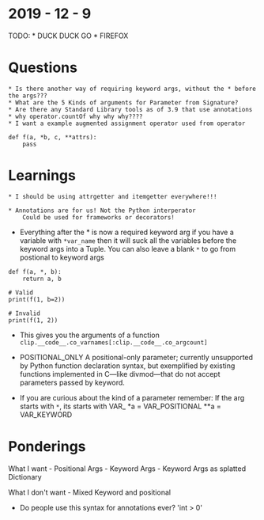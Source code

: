 2019 - 12 - 9
=============

TODO:
	* DUCK DUCK GO
	* FIREFOX


Questions
=========
	* Is there another way of requiring keyword args, without the * before
    the args???
	* What are the 5 Kinds of arguments for Parameter from Signature?
	* Are there any Standard Library tools as of 3.9 that use annotations
	* why operator.countOf why why why????
	* I want a example augmented assignment operator used from operator

```
def f(a, *b, c, **attrs):
	pass
```


Learnings
=========
	* I should be using attrgetter and itemgetter everywhere!!!

	* Annotations are for us! Not the Python interperator
		Could be used for frameworks or decorators!

* Everything after the * is now a required keyword arg
if you have a variable with `*var_name` then it will suck
all the variables before the keyword args into a Tuple.
You can also leave a blank `*` to go from postional to keyword
args
```
def f(a, *, b):
	return a, b

# Valid
print(f(1, b=2))

# Invalid
print(f(1, 2))
```

* This gives you the arguments of a function
 `clip.__code__.co_varnames[:clip.__code__.co_argcount]`

* POSITIONAL_ONLY
A positional-only parameter; currently unsupported by Python function declaration syntax, but exemplified by existing functions implemented in C—like divmod—that do not accept parameters passed by keyword.

* If you are curious about the kind of a parameter remember:
		If the arg starts with `*`, its starts with VAR_
		*a  = VAR_POSITIONAL
		**a = VAR_KEYWORD


Ponderings
==========

What I want
    - Positional Args
    - Keyword Args
    - Keyword Args as splatted Dictionary

What I don't want
    - Mixed Keyword and positional


* Do people use this syntax for annotations ever?
 	'int > 0'



